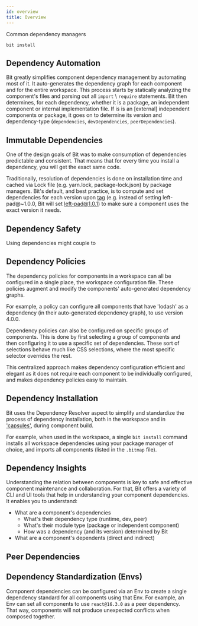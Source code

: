 ```yaml
---
id: overview
title: Overview
---
```


Common dependency managers


```
bit install
```



## Dependency Automation

Bit greatly simplifies component dependency management by automating most of it. It auto-generates the dependency graph for each component and for the entire workspace.
This process starts by statically analyzing the component's files and parsing out all `import` \ `require` statements.
Bit then determines, for each dependency, whether it is a package, an independent component or internal implementation file.
If is is an [external] independent components or package, it goes on to determine its version and dependency-type (`dependencies`, `devDependencies`, `peerDependencies`).

## Immutable Dependencies

One of the design goals of Bit was to make consumption of dependencies predictable and consistent. That means that for every time you install a dependency, you will get the exact same code.

Traditionally, resolution of dependencies is done on installation time and cached via Lock file (e.g. yarn.lock, package-lock.json) by package managers.
Bit's default, and best practice, is to compute and set dependencies for each version upon [tag](/) (e.g. instead of setting left-pad@~1.0.0, Bit will set left-pad@1.0.1) to make sure a component uses the exact version it needs.

## Dependency Safety

Using dependencies might couple to

## Dependency Policies

The dependency policies for components in a workspace can all be configured in a single place, the workspace configuration file. These policies augment and modify the components' auto-generated dependency graphs.

For example, a policy can configure all components that have 'lodash' as a dependency (in their auto-generated dependency graph), to use version 4.0.0.

Dependency policies can also be configured on specific groups of components. This is done by first selecting a group of components and then configuring it to use a specific set of dependencies.
These sort of selections behave much like CSS selections, where the most specific selector overrides the rest.

This centralized approach makes dependency configuration efficient and elegant as it does not require each component to be individually configured, and makes dependency policies easy to maintain.

## Dependency Installation

Bit uses the Dependency Resolver aspect to simplify and standardize the process of dependency installation, both in the workspace and in ['capsules'](#), during component build.

For example, when used in the workspace, a single `bit install` command installs all workspace dependencies using your package manager of choice, and imports all components (listed in the `.bitmap` file).

## Dependency Insights

Understanding the relation between components is key to safe and effective component maintenance and collaboration. For that, Bit offers a variety of CLI and UI tools that help in understanding your component dependencies.
It enables you to understand:

- What are a component's dependencies
  - What's their dependency type (runtime, dev, peer)
  - What's their module type (package or independent component)
  - How was a dependency (and its version) determined by Bit
- What are a component's dependents (direct and indirect)

## Peer Dependencies

## Dependency Standardization (Envs)

Component dependencies can be configured via an Env to create a single dependency standard for all components using that Env.
For example, an Env can set all components to use `react@16.3.0` as a peer dependency. That way, components will not produce unexpected conflicts when composed together.
